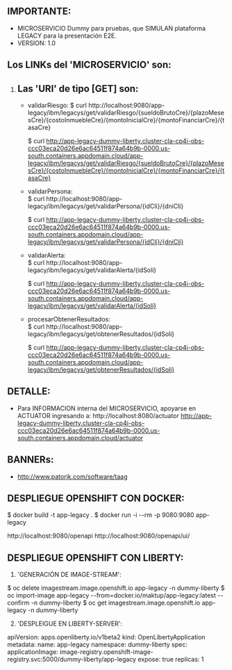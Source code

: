 

IMPORTANTE:
----------
* MICROSERVICIO Dummy para pruebas, que SIMULAN plataforma LEGACY para la presentación E2E.
* VERSION: 1.0 

Los LINKs del 'MICROSERVICIO' son:
---------------------------------

  1. Las 'URI' de tipo [GET] son:
     ---------------------------
  
     - validarRiesgo: 
	   $ curl http://localhost:9080/app-legacy/ibm/legacys/get/validarRiesgo/{sueldoBrutoCre}/{plazoMesesCre}/{costoInmuebleCre}/{montoInicialCre}/{montoFinanciarCre}/{tasaCre}
	   
       $ curl http://app-legacy-dummy-liberty.cluster-cla-cp4i-obs-ccc03eca20d26e6ac64511f874a64b9b-0000.us-south.containers.appdomain.cloud/app-legacy/ibm/legacys/get/validarRiesgo/{sueldoBrutoCre}/{plazoMesesCre}/{costoInmuebleCre}/{montoInicialCre}/{montoFinanciarCre}/{tasaCre}
       
     - validarPersona:  
	   $ curl http://localhost:9080/app-legacy/ibm/legacys/get/validarPersona/{idCli}/{dniCli}
	   
       $ curl http://app-legacy-dummy-liberty.cluster-cla-cp4i-obs-ccc03eca20d26e6ac64511f874a64b9b-0000.us-south.containers.appdomain.cloud/app-legacy/ibm/legacys/get/validarPersona/{idCli}/{dniCli}
       
     - validarAlerta:  
	   $ curl http://localhost:9080/app-legacy/ibm/legacys/get/validarAlerta/{idSoli}
	   
       $ curl http://app-legacy-dummy-liberty.cluster-cla-cp4i-obs-ccc03eca20d26e6ac64511f874a64b9b-0000.us-south.containers.appdomain.cloud/app-legacy/ibm/legacys/get/validarAlerta/{idSoli}
       
     - procesarObtenerResultados:  
	   $ curl http://localhost:9080/app-legacy/ibm/legacys/get/obtenerResultados/{idSoli}
	   
       $ curl http://app-legacy-dummy-liberty.cluster-cla-cp4i-obs-ccc03eca20d26e6ac64511f874a64b9b-0000.us-south.containers.appdomain.cloud/app-legacy/ibm/legacys/get/obtenerResultados/{idSoli} 
      	    
       	    
DETALLE:
------- 
* Para INFORMACION interna del MICROSERVICIO, apoyarse en ACTUATOR ingresando a: 
  http://localhost:8080/actuator
  http://app-legacy-dummy-liberty.cluster-cla-cp4i-obs-ccc03eca20d26e6ac64511f874a64b9b-0000.us-south.containers.appdomain.cloud/actuator

BANNERs:
-------
* http://www.patorjk.com/software/taag



DESPLIEGUE OPENSHIFT CON DOCKER:
--------------------------------
$ docker build -t app-legacy .
$ docker run -i --rm -p 9080:9080 app-legacy

http://localhost:9080/openapi
http://localhost:9080/openapi/ui/



DESPLIEGUE OPENSHIFT CON LIBERTY:
--------------------------------

1. 'GENERACIÓN DE IMAGE-STREAM':

$ oc delete imagestream.image.openshift.io app-legacy -n dummy-liberty
$ oc import-image app-legacy --from=docker.io/maktup/app-legacy:latest --confirm -n dummy-liberty
$ oc get imagestream.image.openshift.io app-legacy -n dummy-liberty


2. 'DESPLEIGUE EN LIBERTY-SERVER':

apiVersion: apps.openliberty.io/v1beta2
kind: OpenLibertyApplication
metadata:
  name: app-legacy
  namespace: dummy-liberty
spec:
  applicationImage: image-registry.openshift-image-registry.svc:5000/dummy-liberty/app-legacy
  expose: true
  replicas: 1

